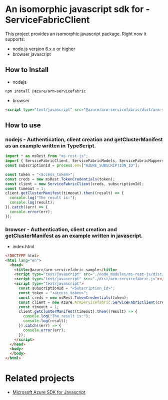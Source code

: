 # An isomorphic javascript sdk for - ServiceFabricClient
This project provides an isomorphic javascript package. Right now it supports:
- node.js version 6.x.x or higher
- browser javascript

## How to Install

- nodejs
```
npm install @azure/arm-servicefabric
```
- browser
```html
<script type="text/javascript" src="@azure/arm-servicefabric/dist/arm-servicefabric.js"></script>
```

## How to use

### nodejs - Authentication, client creation and getClusterManifest  as an example written in TypeScript.

```ts
import * as msRest from "ms-rest-js";
import { ServiceFabricClient, ServiceFabricModels, ServiceFabricMappers } from "@azure/arm-servicefabric";
const subscriptionId = process.env["AZURE_SUBSCRIPTION_ID"];

const token = "<access_token>";
const creds = new msRest.TokenCredentials(token);
const client = new ServiceFabricClient(creds, subscriptionId);
const timeout = 1;
client.getClusterManifest(timeout).then((result) => {
  console.log("The result is:");
  console.log(result);
}).catch((err) => {
  console.error(err);
});
```

### browser - Authentication, client creation and getClusterManifest  as an example written in javascript.

- index.html
```html
<!DOCTYPE html>
<html lang="en">
  <head>
    <title>@azure/arm-servicefabric sample</title>
    <script type="text/javascript" src="./node_modules/ms-rest-js/dist/msRest.browser.js"></script>
    <script type="text/javascript" src="./dist/arm-servicefabric.js"></script>
    <script type="text/javascript">
      const subscriptionId = "<Subscription_Id>";
      const token = "<access_token>";
      const creds = new msRest.TokenCredentials(token);
      const client = new Azure.ArmServicefabric.ServiceFabricClient(creds, subscriptionId);
      const timeout = 1;
      client.getClusterManifest(timeout).then((result) => {
        console.log("The result is:");
        console.log(result);
      }).catch((err) => {
        console.error(err);
      });
    </script>
  </head>
  <body>
  </body>
</html>
```

# Related projects
 - [Microsoft Azure SDK for Javascript](https://github.com/Azure/azure-sdk-for-js)
